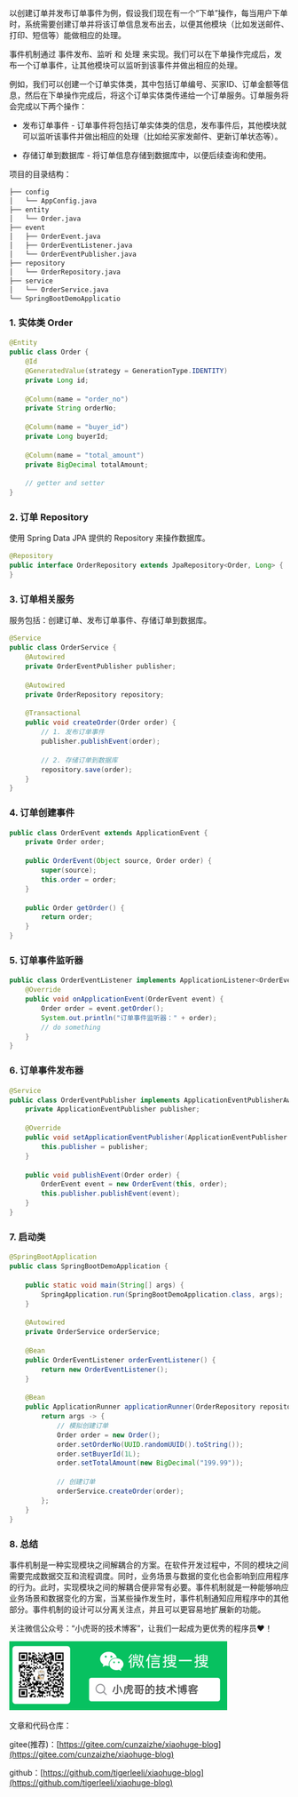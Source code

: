 以创建订单并发布订单事件为例，假设我们现在有一个“下单”操作，每当用户下单时，系统需要创建订单并将该订单信息发布出去，以便其他模块（比如发送邮件、打印、短信等）能做相应的处理。

事件机制通过 事件发布、监听 和 处理 来实现。我们可以在下单操作完成后，发布一个订单事件，让其他模块可以监听到该事件并做出相应的处理。

例如，我们可以创建一个订单实体类，其中包括订单编号、买家ID、订单金额等信息，然后在下单操作完成后，将这个订单实体类传递给一个订单服务。订单服务将会完成以下两个操作：

- 发布订单事件 - 订单事件将包括订单实体类的信息，发布事件后，其他模块就可以监听该事件并做出相应的处理（比如给买家发邮件、更新订单状态等）。

- 存储订单到数据库 - 将订单信息存储到数据库中，以便后续查询和使用。

项目的目录结构：
```
├── config
│   └── AppConfig.java
├── entity
│   └── Order.java
├── event
│   ├── OrderEvent.java
│   ├── OrderEventListener.java
│   └── OrderEventPublisher.java
├── repository
│   └── OrderRepository.java
├── service
│   └── OrderService.java
└── SpringBootDemoApplicatio
```
### 1. 实体类 Order

```java
@Entity
public class Order {
    @Id
    @GeneratedValue(strategy = GenerationType.IDENTITY)
    private Long id;

    @Column(name = "order_no")
    private String orderNo;

    @Column(name = "buyer_id")
    private Long buyerId;

    @Column(name = "total_amount")
    private BigDecimal totalAmount;

    // getter and setter
}
```

### 2. 订单 Repository

使用 Spring Data JPA 提供的 Repository 来操作数据库。

```java
@Repository
public interface OrderRepository extends JpaRepository<Order, Long> {
}
```

### 3. 订单相关服务

服务包括：创建订单、发布订单事件、存储订单到数据库。

```java
@Service
public class OrderService {
    @Autowired
    private OrderEventPublisher publisher;

    @Autowired
    private OrderRepository repository;

    @Transactional
    public void createOrder(Order order) {
        // 1. 发布订单事件
        publisher.publishEvent(order);

        // 2. 存储订单到数据库
        repository.save(order);
    }
}
```

### 4. 订单创建事件

```java
public class OrderEvent extends ApplicationEvent {
    private Order order;

    public OrderEvent(Object source, Order order) {
        super(source);
        this.order = order;
    }

    public Order getOrder() {
        return order;
    }
}
```

### 5. 订单事件监听器

```java
public class OrderEventListener implements ApplicationListener<OrderEvent> {
    @Override
    public void onApplicationEvent(OrderEvent event) {
        Order order = event.getOrder();
        System.out.println("订单事件监听器：" + order);
        // do something
    }
}
```

### 6. 订单事件发布器

```java
@Service
public class OrderEventPublisher implements ApplicationEventPublisherAware {
    private ApplicationEventPublisher publisher;

    @Override
    public void setApplicationEventPublisher(ApplicationEventPublisher publisher) {
        this.publisher = publisher;
    }

    public void publishEvent(Order order) {
        OrderEvent event = new OrderEvent(this, order);
        this.publisher.publishEvent(event);
    }
}
```

### 7. 启动类

```java
@SpringBootApplication
public class SpringBootDemoApplication {

    public static void main(String[] args) {
        SpringApplication.run(SpringBootDemoApplication.class, args);
    }

    @Autowired
    private OrderService orderService;

    @Bean
    public OrderEventListener orderEventListener() {
        return new OrderEventListener();
    }

    @Bean
    public ApplicationRunner applicationRunner(OrderRepository repository) {
        return args -> {
            // 模拟创建订单
            Order order = new Order();
            order.setOrderNo(UUID.randomUUID().toString());
            order.setBuyerId(1L);
            order.setTotalAmount(new BigDecimal("199.99"));

            // 创建订单
            orderService.createOrder(order);
        };
    }
}
```

### 8. 总结
事件机制是一种实现模块之间解耦合的方案。在软件开发过程中，不同的模块之间需要完成数据交互和流程调度。同时，业务场景与数据的变化也会影响到应用程序的行为。此时，实现模块之间的解耦合便非常有必要。事件机制就是一种能够响应业务场景和数据变化的方案，当某些操作发生时，事件机制通知应用程序中的其他部分。事件机制的设计可以分离关注点，并且可以更容易地扩展新的功能。

关注微信公众号：“小虎哥的技术博客”，让我们一起成为更优秀的程序员❤️！

![](/images/Common/wx.png)

文章和代码仓库：

gitee(推荐)：[https://gitee.com/cunzaizhe/xiaohuge-blog](https://gitee.com/cunzaizhe/xiaohuge-blog)

github：[https://github.com/tigerleeli/xiaohuge-blog](https://github.com/tigerleeli/xiaohuge-blog)

